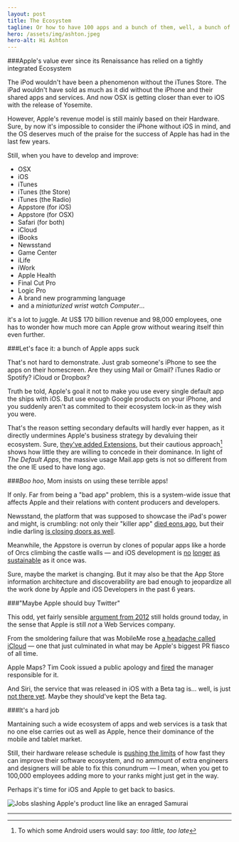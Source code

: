 ```yaml
---
layout: post
title: The Ecosystem
tagline: Or how to have 100 apps and a bunch of them, well, a bunch of them kinda suck.
hero: /assets/img/ashton.jpeg
hero-alt: Hi Ashton
---
```


###Apple's value ever since its Renaissance has relied on a tightly integrated Ecosystem 

The iPod wouldn't have been a phenomenon without the iTunes Store. The iPad wouldn't have sold as much as it did without the iPhone and their shared apps and services. And now OSX is getting closer than ever to iOS with the release of Yosemite.

However, Apple's revenue model is still mainly based on their Hardware. Sure, by now it's impossible to consider the iPhone without iOS in mind, and the OS deserves much of the praise for the success of Apple has had in the last few years.

Still, when you have to develop and improve:

 - OSX
 - iOS
 - iTunes
 - iTunes (the Store)
 - iTunes (the Radio)
 - Appstore (for iOS)
 - Appstore (for OSX)
 - Safari (for both)
 - iCloud
 - iBooks
 - Newsstand
 - Game Center
 - iLife
 - iWork
 - Apple Health
 - Final Cut Pro
 - Logic Pro
 - A brand new programming language
 - and a _miniaturized wrist watch Computer_...

it's a lot to juggle. At US$ 170 billion revenue and 98,000 employees, one has to wonder how much more can Apple grow without wearing itself thin even further.

###Let's face it: a bunch of Apple apps suck

That's not hard to demonstrate. Just grab someone's iPhone to see the apps on their homescreen. Are they using Mail or Gmail? iTunes Radio or Spotify? iCloud or Dropbox?

Truth be told, Apple's goal it not to make you use every single default app the ships with iOS. But use enough Google products on your iPhone, and you suddenly aren't as commited to their ecosystem lock-in as they wish you were.

That's the reason setting secondary defaults will hardly ever happen, as it directly undermines Apple's business strategy by devaluing their ecosystem. Sure, [they've added Extensions](http://arstechnica.com/apple/2014/06/explaining-ios-8s-extensions-opening-the-platform-while-keeping-it-secure/), but their cautious approach[^1] shows how little they are willing to concede in their dominance. In light of _The Default Apps_, the massive usage Mail.app gets is not so different from the one IE used to have long ago.

###_Boo hoo_, Mom insists on using these terrible apps!

If only. Far from being a "bad app" problem, this is a system-wide issue that affects Apple and their relations with content producers and developers.

Newsstand, the platform that was supposed to showcase the iPad's power and might, is crumbling: not only their "killer app" [died eons ago](http://www.theverge.com/2012/12/3/3721544/the-daily-ipad-news-mag-shutdown-december-15th), but their indie darling [is closing doors as well](http://www.cultofmac.com/299139/9-hard-lessons-top-ipad-publisher/). 

Meanwhile, the Appstore is overrun by clones of popular apps like a horde of Orcs climbing the castle walls — and iOS development is [no](http://blog.jaredsinclair.com/post/93118460565/a-candid-look-at-unreads-first-year) [longer](http://inessential.com/2014/07/28/more_on_ios_indies) [as](http://www.tuaw.com/2014/07/30/the-plight-of-the-indie-ios-developer-is-the-app-store-broken-o/) [sustainable](http://inessential.com/2014/07/28/more_on_ios_indies) as it once was. 

Sure, maybe the market is changing. But it may also be that the App Store information architecture and discoverability are bad enough to jeopardize all the work done by Apple and iOS Developers in the past 6 years.

###"Maybe Apple should buy Twitter"

This odd, yet fairly sensible [argument from 2012](http://patrickbgibson.com/post/36041799210/apple-and-twitter) still holds ground today, in the sense that Apple is still _not_ a Web Services company.

From the smoldering failure that was MobileMe rose [a headache called iCloud](http://www.theverge.com/2013/3/26/4148628/why-doesnt-icloud-just-work) — one that just culminated in what may be Apple's biggest PR fiasco of all time.

Apple Maps? Tim Cook issued a public apology and [fired](http://bits.blogs.nytimes.com/2012/11/27/apple-fires-maps-manager/?_php=true&_type=blogs&_r=0) the manager responsible for it.

And Siri, the service that was released in iOS with a Beta tag is... well, is just [not there yet](http://dcurt.is/voice-interfaces). Maybe they should've kept the Beta tag.

###It's a hard job

Mantaining such a wide ecosystem of apps and web services is a task that no one else carries out as well as Apple, hence their dominance of the mobile and tablet market. 

Still, their hardware release schedule is [pushing the limits](http://mjtsai.com/blog/2014/10/11/apples-software-quality-decline/) of how fast they can improve their software ecosystem, and no ammount of extra engineers and designers will be able to fix this conundrum — I mean, when you get to 100,000 employees adding more to your ranks might just get in the way.

Perhaps it's time for iOS and Apple to get back to basics.

![Jobs slashing Apple's product line like an enraged Samurai](http://i.imgur.com/WduDsjN.jpg)

---

[^1]: To which some Android users would say: _too little, too late_